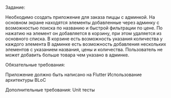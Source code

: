 

Задание:

Необходимо создать приложение для заказа пиццы с админкой.
На основном экране находятся элементы добавленные через админку с 
возможностью поиска по названию и быстрой фильтрации по цене.
По нажатию на элемент он добавляется в корзину, при этом удаляется из основного списка.
В корзине есть возможность указания количества у каждого элемента
В админке есть возможность добавления нескольких элементов с 
указанием названия, цены и количества. Пользователь не может добавить
больше товара чем указано в админке.

Обязательные требования:

Приложение должно быть написано на Flutter
Использование архитектуры BLoC


Дополнительные требования:
Unit тесты
